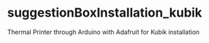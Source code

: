 # suggestionBoxInstallation_kubik
Thermal Printer through Arduino with Adafruit for Kubik installation
